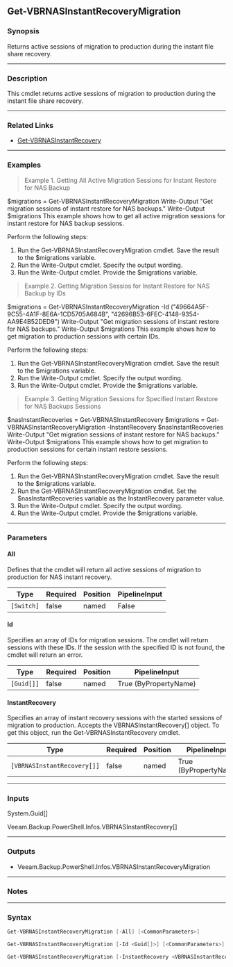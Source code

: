 Get-VBRNASInstantRecoveryMigration
----------------------------------

### Synopsis
Returns active sessions of migration to production during the instant file share recovery.

---

### Description

This cmdlet returns active sessions of migration to production during the instant file share recovery.

---

### Related Links
* [Get-VBRNASInstantRecovery](Get-VBRNASInstantRecovery)

---

### Examples
> Example 1. Getting All Active Migration Sessions for Instant Restore for NAS Backup

$migrations = Get-VBRNASInstantRecoveryMigration
Write-Output "Get migration sessions of instant restore for NAS backups."
Write-Output $migrations
This example shows how to get all active migration sessions for instant restore for NAS backup sessions.

Perform the following steps:
1. Run the Get-VBRNASInstantRecoveryMigration cmdlet. Save the result to the $migrations variable.
2. Run the Write-Output cmdlet. Specify the output wording.
3. Run the Write-Output cmdlet. Provide the $migrations variable.
> Example 2. Getting Migration Sessios for Instant Restore for NAS Backup by IDs

$migrations = Get-VBRNASInstantRecoveryMigration -Id ("49664A5F-9C55-4A1F-8E6A-1CD5705A684B", "42696B53-6FEC-4148-9354-AA9E4B52DED9")
Write-Output "Get migration sessions of instant restore for NAS backups."
Write-Output $migrations
This example shows how to get migration to production sessions with certain IDs.

Perform the following steps:
1. Run the Get-VBRNASInstantRecoveryMigration cmdlet. Save the result to the $migrations variable.
2. Run the Write-Output cmdlet. Specify the output wording.
3. Run the Write-Output cmdlet. Provide the $migrations variable.
> Example 3. Getting Migration Sessions for Specified Instant Restore for NAS Backups Sessions

$nasInstantRecoveries = Get-VBRNASInstantRecovery
$migrations = Get-VBRNASInstantRecoveryMigration -InstantRecovery $nasInstantRecoveries
Write-Output "Get migration sessions of instant restore for NAS backups."
Write-Output $migrations
This example shows how to get migration to production sessions for certain instant restore sessions.

Perform the following steps:
1. Run the Get-VBRNASInstantRecoveryMigration cmdlet. Save the result to the $migrations variable.
2. Run the Get-VBRNASInstantRecoveryMigration cmdlet. Set the $nasInstantRecoveries variable as the InstantRecovery parameter value.
3. Run the Write-Output cmdlet. Specify the output wording.
4. Run the Write-Output cmdlet. Provide the $migrations variable.

---

### Parameters
#### **All**
Defines that the cmdlet will return all active sessions of migration to production for NAS instant recovery.

|Type      |Required|Position|PipelineInput|
|----------|--------|--------|-------------|
|`[Switch]`|false   |named   |False        |

#### **Id**
Specifies an array of IDs for migration sessions. The cmdlet will return sessions with these IDs. If the session with the specified ID is not found, the cmdlet will return an error.

|Type      |Required|Position|PipelineInput        |
|----------|--------|--------|---------------------|
|`[Guid[]]`|false   |named   |True (ByPropertyName)|

#### **InstantRecovery**
Specifies an array of instant recovery sessions with the started sessions of migration to production. Accepts the VBRNASInstantRecovery[] object. To get this object, run the Get-VBRNASInstantRecovery cmdlet.

|Type                       |Required|Position|PipelineInput        |
|---------------------------|--------|--------|---------------------|
|`[VBRNASInstantRecovery[]]`|false   |named   |True (ByPropertyName)|

---

### Inputs
System.Guid[]

Veeam.Backup.PowerShell.Infos.VBRNASInstantRecovery[]

---

### Outputs
* Veeam.Backup.PowerShell.Infos.VBRNASInstantRecoveryMigration

---

### Notes

---

### Syntax
```PowerShell
Get-VBRNASInstantRecoveryMigration [-All] [<CommonParameters>]
```
```PowerShell
Get-VBRNASInstantRecoveryMigration [-Id <Guid[]>] [<CommonParameters>]
```
```PowerShell
Get-VBRNASInstantRecoveryMigration [-InstantRecovery <VBRNASInstantRecovery[]>] [<CommonParameters>]
```
